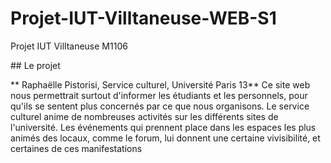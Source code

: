 # Projet-IUT-Villtaneuse-WEB-S1
Projet IUT Villtaneuse M1106

## Le projet 

** Raphaëlle Pistorisi, Service culturel, Université Paris 13**
Ce site web nous permettrait surtout d'informer les étudiants et les personnels, pour qu'ils se sentent plus concernés par ce que nous organisons. Le service culturel anime de nombreuses activités sur les différents sites de l'université. Les événements qui prennent place dans les espaces les plus animés des locaux, comme le forum, lui donnent une certaine vivisibilité, et certaines de ces manifestations 
